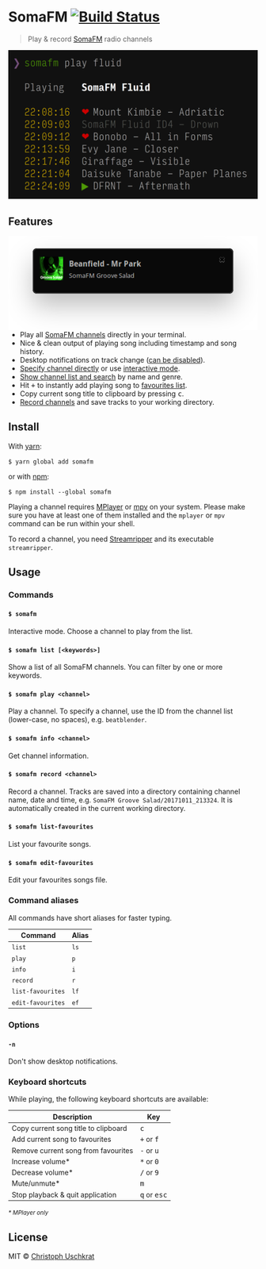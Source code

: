 # SomaFM [![Build Status](https://travis-ci.org/uschek/somafm.svg?branch=master)](https://travis-ci.org/uschek/somafm)

> Play & record [SomaFM](https://somafm.com) radio channels

![](media/screenshot.png)


## Features

<img src="media/notification.png" width="510" align="right" />

- Play all [SomaFM channels](https://somafm.com/listen/) directly in your terminal.
- Nice & clean output of playing song including timestamp and song history.
- Desktop notifications on track change ([can be disabled](#-n)).
- [Specify channel directly](#-somafm-play-channel) or use [interactive mode](#-somafm).
- [Show channel list and search](#-somafm-list-keywords) by name and genre.
- Hit <kbd>+</kbd> to instantly add playing song to [favourites list](#-somafm-list-favourites).
- Copy current song title to clipboard by pressing <kbd>c</kbd>.
- [Record channels](#-somafm-record-channel) and save tracks to your working directory.


## Install

With [yarn](https://yarnpkg.com):

```console
$ yarn global add somafm
```

or with [npm](https://www.npmjs.com):

```console
$ npm install --global somafm
```

Playing a channel requires [MPlayer](https://mplayerhq.hu) or [mpv](https://mpv.io) on your system. Please make sure you have at least one of them installed and the `mplayer` or `mpv` command can be run within your shell.

To record a channel, you need [Streamripper](http://streamripper.sourceforge.net) and its executable `streamripper`.


## Usage

### Commands

#### `$ somafm`

Interactive mode. Choose a channel to play from the list.

#### `$ somafm list [<keywords>]`

Show a list of all SomaFM channels. You can filter by one or more keywords.

#### `$ somafm play <channel>`

Play a channel. To specify a channel, use the ID from the channel list (lower-case, no spaces), e.g. `beatblender`.

#### `$ somafm info <channel>`

Get channel information.

#### `$ somafm record <channel>`

Record a channel. Tracks are saved into a directory containing channel name, date and time, e.g. `SomaFM Groove Salad/20171011_213324`. It is automatically created in the current working directory.

#### `$ somafm list-favourites`

List your favourite songs.

#### `$ somafm edit-favourites`

Edit your favourites songs file.

### Command aliases

All commands have short aliases for faster typing.

Command           | Alias
----------------- | -----
`list`            | `ls`
`play`            | `p`
`info`            | `i`
`record`          | `r`
`list-favourites` | `lf`
`edit-favourites` | `ef`

### Options

#### `-n`

Don't show desktop notifications.

### Keyboard shortcuts

While playing, the following keyboard shortcuts are available:

Description                          | Key
------------------------------------ | ------------------------------
Copy current song title to clipboard | <kbd>c</kbd>
Add current song to favourites       | <kbd>+</kbd> or <kbd>f</kbd>
Remove current song from favourites  | <kbd>-</kbd> or <kbd>u</kbd>
Increase volume*                     | <kbd>\*</kbd> or <kbd>0</kbd>
Decrease volume*                     | <kbd>/</kbd> or <kbd>9</kbd>
Mute/unmute*                         | <kbd>m</kbd>
Stop playback & quit application     | <kbd>q</kbd> or <kbd>esc</kbd>

<small>_* MPlayer only_</small>


## License

MIT © [Christoph Uschkrat](https://c.uschkrat.com)

